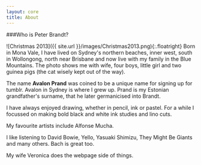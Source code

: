 ```yaml
---
layout: core
title: About
---
```


###Who is Peter Brandt?

![Christmas 2013]({{ site.url }}/images/Christmas2013.png){:.floatright}
Born in Mona Vale, I have lived on Sydney's northern beaches, inner west, south in Wollongong, north near Brisbane and now live with my family in the Blue Mountains.  The photo shows me with wife, four boys, little girl and two guinea pigs (the cat wisely kept out of the way).

The name **Avalon Prand** was coined to be a unique name for signing up for tumblr.  Avalon in Sydney is where I grew up.  Prand is my Estonian grandfather's surname, that he later germanicised into Brandt.
	
I have always enjoyed drawing, whether in pencil, ink or pastel. For a while I focussed on making bold black and white ink studies and lino cuts.

My favourite artists include Alfonse Mucha.

I like listening to David Bowie, Yello, Yasuaki Shimizu, They Might Be Giants and many others.  Bach is great too.

My wife Veronica does the webpage side of things.

